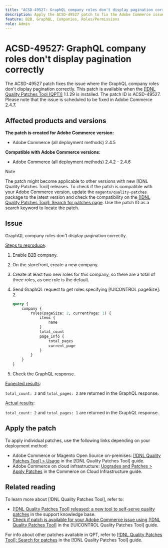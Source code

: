 ```yaml
---
title: "ACSD-49527: GraphQL company roles don't display pagination correctly"
description: Apply the ACSD-49527 patch to fix the Adobe Commerce issue where the GraphQL company roles don't display pagination correctly.
feature: B2B, GraphQL, Companies, Roles/Permissions
role: Admin
---
```

# ACSD-49527: GraphQL company roles don't display pagination correctly

The ACSD-49527 patch fixes the issue where the GraphQL company roles don't display pagination correctly. This patch is available when the [[!DNL Quality Patches Tool (QPT)]](https://experienceleague.adobe.com/en/docs/commerce-knowledge-base/kb/announcements/commerce-announcements/magento-quality-patches-released-new-tool-to-self-serve-quality-patches) 1.1.29 is installed. The patch ID is ACSD-49527. Please note that the issue is scheduled to be fixed in Adobe Commerce 2.4.7.

## Affected products and versions

**The patch is created for Adobe Commerce version:**

* Adobe Commerce (all deployment methods) 2.4.5

**Compatible with Adobe Commerce versions:**

* Adobe Commerce (all deployment methods) 2.4.2 - 2.4.6

>[!NOTE]
>
>The patch might become applicable to other versions with new [!DNL Quality Patches Tool] releases. To check if the patch is compatible with your Adobe Commerce version, update the `magento/quality-patches` package to the latest version and check the compatibility on the [[!DNL Quality Patches Tool]: Search for patches page](https://experienceleague.adobe.com/tools/commerce-quality-patches/index.html). Use the patch ID as a search keyword to locate the patch.

## Issue

GraphQL company roles don't display pagination correctly.

<u>Steps to reproduce</u>:

1. Enable B2B company.
1. On the storefront, create a new company.
1. Create at least two new roles for this company, so there are a total of three roles, as one role is the default.
1. Send GraphQL request to get roles specifying [!UICONTROL pageSize]: 2.

    ```GraphQL
    query {
        company {
            roles(pageSize: 2, currentPage: 1) {
                items {
                    name
                }
                total_count
                page_info {
                    total_pages
                    current_page
                }
            }
        }
    } 
    ```
    
1. Check the GraphQL response.

<u>Expected results</u>:

`total_count: 3` and `total_pages: 2` are returned in the GraphQL response.

<u>Actual results</u>:

`total_count: 2` and `total_pages: 1` are returned in the GraphQL response.

## Apply the patch

To apply individual patches, use the following links depending on your deployment method:

* Adobe Commerce or Magento Open Source on-premises: [[!DNL Quality Patches Tool] > Usage](https://experienceleague.adobe.com/docs/commerce-operations/tools/quality-patches-tool/usage.html) in the [!DNL Quality Patches Tool] guide.
* Adobe Commerce on cloud infrastructure: [Upgrades and Patches > Apply Patches](https://experienceleague.adobe.com/docs/commerce-cloud-service/user-guide/develop/upgrade/apply-patches.html) in the Commerce on Cloud Infrastructure guide.

## Related reading

To learn more about [!DNL Quality Patches Tool], refer to:

* [[!DNL Quality Patches Tool] released: a new tool to self-serve quality patches](https://experienceleague.adobe.com/en/docs/commerce-knowledge-base/kb/announcements/commerce-announcements/magento-quality-patches-released-new-tool-to-self-serve-quality-patches) in the support knowledge base.
* [Check if patch is available for your Adobe Commerce issue using [!DNL Quality Patches Tool]](/help/tools/quality-patches-tool/patches-available-in-qpt/check-patch-for-magento-issue-with-magento-quality-patches.md) in the [!UICONTROL Quality Patches Tool] guide.


For info about other patches available in QPT, refer to [[!DNL Quality Patches Tool]: Search for patches](https://experienceleague.adobe.com/tools/commerce-quality-patches/index.html) in the [!DNL Quality Patches Tool] guide.
